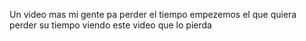 Un video mas mi gente pa perder el tiempo empezemos el que quiera perder su tiempo viendo este video que lo pierda

<!---
Monos-Place/Monos-Place is a ✨ special ✨ repository because its `README.md` (this file) appears on your GitHub profile.
You can click the Preview link to take a look at your changes.
--->
